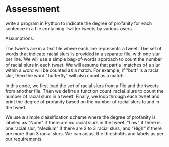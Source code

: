 # Assessment
write a program in Python to indicate the degree of profanity for each sentence in a file containing Twitter tweets by various users.

Assumptions:

The tweets are in a text file where each line represents a tweet.
The set of words that indicate racial slurs is provided in a separate file, with one slur per line.
We will use a simple bag-of-words approach to count the number of racial slurs in each tweet.
We will assume that partial matches of a slur within a word will be counted as a match. For example, if "butt" is a racial slur, then the word "butterfly" will also count as a match.

In this code, we first load the set of racial slurs from a file and the tweets from another file. Then we define a function count_racial_slurs to count the number of racial slurs in a tweet. Finally, we loop through each tweet and print the degree of profanity based on the number of racial slurs found in the tweet.

We use a simple classification scheme where the degree of profanity is labeled as "None" if there are no racial slurs in the tweet, "Low" if there is one racial slur, "Medium" if there are 2 to 3 racial slurs, and "High" if there are more than 3 racial slurs. We can adjust the thresholds and labels as per our requirements.
